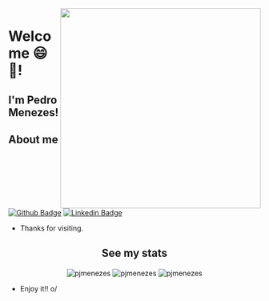 
<img align="right" width="400" height="400" src="https://media0.giphy.com/media/ASd0Ukj0y3qMM/giphy.gif?cid=790b7611512a847102b76a9492441f4ed770449496200007&rid=giphy.gif&ct=g">
 
# Welcome 😄👋!
 
## I'm Pedro Menezes!
  
 
## About me 
[![Github Badge](https://img.shields.io/badge/-Github-000?style=flat-square&logo=Github&logoColor=white&link=link_do_seu_perfil_no_github)](https://github.com/pjmenezes)
[![Linkedin Badge](https://img.shields.io/badge/-LinkedIn-blue?style=flat-square&logo=Linkedin&logoColor=white&link=link_do_seu_perfil_no_linkedin)](https://www.linkedin.com/in/pedrojemeson)
 
- Thanks for visiting. 
 
<div align="center"> 
  

  
## See my stats 

<img align="center" src="https://github-readme-stats.vercel.app/api/top-langs?username=pjmenezes" alt="pjmenezes"/> 

<img align="center" src="https://github-readme-stats.vercel.app/api?username=pjmenezes" alt="pjmenezes"/>

<img align="center" src="https://github-readme-streak-stats.herokuapp.com/?user=pjmenezes" alt="pjmenezes"/>




</div>


- Enjoy it!! o/


